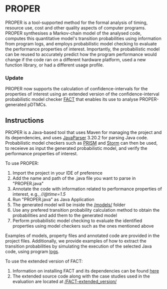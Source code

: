 # PROPER

PROPER is a tool-supported method for the formal analysis of timing, resource use, cost and other quality aspects of computer programs. PROPER synthesises a Markov-chain model of the analysed code, computes this quantitative model's transition probabilities using information from program logs, and employs probabilistic model checking to evaluate the performance properties of interest. Importantly, the probabilistic model can be reused to accurately predict how the program performance would change if the code ran on a different hardware platform, used a new function library, or had a different usage profile.

### Update
PROPER now supports the calculation of confidence-intervals for the properties of interest using an extended version of the confidence-interval probabilistic model checker [FACT](https://www-users.cs.york.ac.uk/~cap/FACT/) that enables its use to analyse PROPER-generated pDTMCs.

## Instructions

PROPER is a Java-based tool that uses Maven for managing the project and its dependencies, and uses [JavaParser](https://javaparser.org/) 3.20.2 for parsing Java code. Probabilistic model checkers such as [PRISM](https://www.prismmodelchecker.org/) and [Storm](https://www.stormchecker.org/) can then be used, to receieve as input the generated probabilistic model, and verify the performance properties of interest.

To use PROPER:
1. Import the project in your IDE of preference
2. Add the name and path of the .java file you want to parse in "PROPER.java"
3. Annotate the code with information related to performance properties of interest, e.g., *//@time=1.5*
4. Run "PROPER.java" as Java Application
3. The generated model will be inside the [/models/](../models/) folder
4. Use any prefered transition probability calculation method to obtain the probabilities and add them to the generated model
5. Perform probabilistic model checking to evaluate the identified properties using model checkers such as the ones mentioned above

Examples of models, property files and annotated code are provided in the project files. Additionally, we provide examples of how to extract the transition probabilities by simulating the execution of the selected Java code, using program [logs](../logs/).

To use the extended version of FACT:
1. Information on installing FACT and its dependencies can be found [here](https://www-users.cs.york.ac.uk/~cap/FACT/gettingstarted.html)
2. The extended source code along with the case studies used in the evaluation are located at [/FACT-extended_version/](../FACT-extended_version/)  
